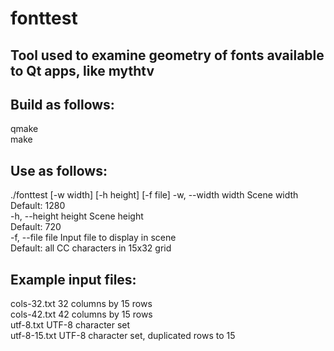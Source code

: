 # fonttest

## Tool used to examine geometry of fonts available to Qt apps, like mythtv

## Build as follows:
qmake  
make  

## Use as follows:
./fonttest [-w width] [-h height] [-f file]
-w, --width width   Scene width  
                    Default: 1280  
-h, --height height Scene height  
                    Default: 720  
-f, --file file     Input file to display in scene  
                    Default: all CC characters in 15x32 grid  

## Example input files:
cols-32.txt 32 columns by 15 rows  
cols-42.txt 42 columns by 15 rows  
utf-8.txt   UTF-8 character set  
utf-8-15.txt UTF-8 character set, duplicated rows to 15  
